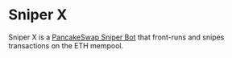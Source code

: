 # Sniper X
Sniper X is a [PancakeSwap Sniper Bot](https://sniperxbot.com) that front-runs and snipes transactions on the ETH mempool.



